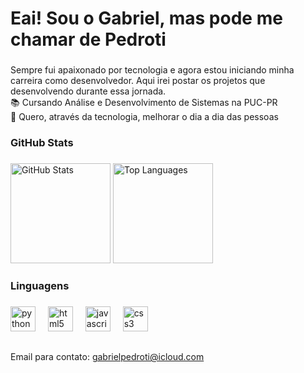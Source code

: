 <h1 align="left">Eai! Sou o Gabriel, mas pode me chamar de Pedroti</h1>

###

<p align="left">Sempre fui apaixonado por tecnologia e agora estou iniciando minha carreira como desenvolvedor. Aqui irei postar os projetos que desenvolvendo durante essa jornada.<br>📚 Cursando Análise e Desenvolvimento de Sistemas na PUC-PR<br>🎯 Quero, através da tecnologia, melhorar o dia a dia das pessoas</p>

###

<h3 align="left"> GitHub Stats</h3>

###

<div align="left">
  <img src="https://github-readme-stats.vercel.app/api?username=gabrielpedroti&show_icons=true&hide_rank=true&hide_border=true&include_all_commits=true&count_private=true&theme=dark" height="160" alt="GitHub Stats" />
  <img src="https://github-readme-stats.vercel.app/api/top-langs/?username=gabrielpedroti&layout=compact&hide_border=true&theme=dark" height="160" alt="Top Languages" />
</div>

###

<h3 align="left">Linguagens</h3>

###

<div align="left">
  <img src="https://cdn.jsdelivr.net/gh/devicons/devicon/icons/python/python-original.svg" height="40" alt="python logo" />
  <img width="12" />
  <img src="https://cdn.jsdelivr.net/gh/devicons/devicon/icons/html5/html5-original.svg" height="40" alt="html5 logo" />
  <img width="12" />
  <img src="https://cdn.jsdelivr.net/gh/devicons/devicon/icons/javascript/javascript-original.svg" height="40" alt="javascript logo" />
  <img width="12" />
  <img src="https://cdn.jsdelivr.net/gh/devicons/devicon/icons/css3/css3-original.svg" height="40" alt="css3 logo" />
</div>

##

<p align="left">Email para contato: <a href="mailto:gabrielpedroti@icloud.com">gabrielpedroti@icloud.com</a></p>

###
